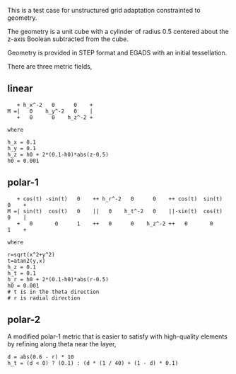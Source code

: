 
This is a test case for unstructured grid adaptation constrainted to
geometry.

The geometry is a unit cube with a cylinder of radius 0.5 centered
about the z-axis Boolean subtracted from the cube.

Geometry is provided in STEP format and EGADS with an initial
tessellation.

There are three metric fields,

## linear

```
   + h_x^-2   0      0    +
M =|   0    h_y^-2   0    |
   +   0      0    h_z^-2 +

where

h_x = 0.1
h_y = 0.1
h_z = h0 + 2*(0.1-h0)*abs(z-0.5)
h0 = 0.001
```

## polar-1

```
   + cos(t) -sin(t)   0    ++ h_r^-2   0      0    ++ cos(t)  sin(t)   0    +
M =| sin(t)  cos(t)   0    ||   0    h_t^-2   0    ||-sin(t)  cos(t)   0    |
   +   0       0      1    ++   0      0    h_z^-2 ++   0       0      1    +

where

r=sqrt(x^2+y^2)
t=atan2(y,x)
h_z = 0.1
h_t = 0.1
h_r = h0 + 2*(0.1-h0)*abs(r-0.5)
h0 = 0.001
# t is in the theta direction
# r is radial direction
```

## polar-2

A modified polar-1 metric that is easier to satisfy with high-quality elements
by refining along theta near the layer,

```
d = abs(0.6 - r) * 10
h_t = (d < 0) ? (0.1) : (d * (1 / 40) + (1 - d) * 0.1)
```
